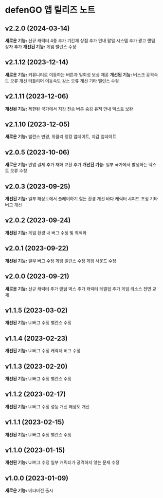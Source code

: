 # defenGO 앱 릴리즈 노트

## v2.2.0 (2024-03-14)
**새로운 기능:**
신규 캐릭터 4종 추가
기간제 상점 추가
안내 팝업 시스템 추가
광고 랜덤 상자 추가
**개선된 기능:**
게임 밸런스 수정

## v2.1.12 (2023-12-14)
**새로운 기능:**
커뮤니티로 이동하는 버튼과 일회성 보상 제공
**개선된 기능:**
버스크 공격속도 오류 개선
터틀리어 이동속도 감소 오류 개선
기타 밸런스 수정

## v2.1.11 (2023-12-06)
**개선된 기능:**
제한된 국가에서 지갑 전송 버튼 숨김
유저 안내 텍스트 보완

## v2.1.10 (2023-12-05)
**새로운 기능:**
밸런스 변경,
위클리 랭킹 업데이트,
지갑 업데이트

## v2.0.5 (2023-10-06)
**새로운 기능:**
인앱 결제 추가
재화 교환 추가
**개선된 기능:**
일부 국가에서 발생하는 텍스트 오류 수정

## v2.0.3 (2023-09-25)
**개선된 기능:**
일부 해상도에서 플레이하기 힘든 환경 개선
바다 캐릭터 샤피드 조정
기타 버그 개선

## v2.0.2 (2023-09-24)
**개선된 기능:**
게임 환경 내 버그 수정 및 최적화

## v2.0.1 (2023-09-22)
**개선된 기능:**
일부 버그 수정
게임 밸런스 수정
게임 사운드 수정

## v2.0.0 (2023-09-21)
**새로운 기능:**
신규 캐릭터 추가
랜덤 박스 추가
캐릭터 레벨업 추가
게임 리소스 전면 교체

## v1.1.5 (2023-03-02)
**개선된 기능:**
UI버그 수정
밸런스 수정

## v1.1.4 (2023-02-23)
**개선된 기능:**
UI버그 수정
캐릭터 버그 수정

## v1.1.3 (2023-02-20)
**개선된 기능:**
UI버그 수정
밸런스 수정

## v1.1.2 (2023-02-17)
**개선된 기능:**
UI버그 수정
성능 개선
해상도 개선

## v1.1.1 (2023-02-15)
**개선된 기능:**
UI버그 수정
밸런스 수정

## v1.1.0 (2023-01-15)
**개선된 기능:**
UI버그 수정
일부 캐릭터가 공격하지 않는 문제 수정

## v1.0.0 (2023-01-09)
**새로운 기능:**
베타버전 출시
